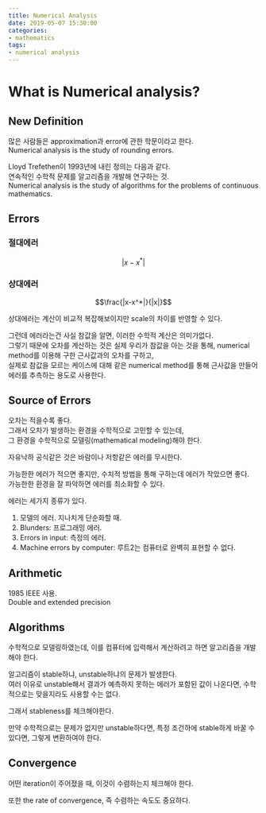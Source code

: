 ```yaml
---
title: Numerical Analysis 
date: 2019-05-07 15:30:00
categories:
- mathematics
tags:
- numerical analysis
---
```


# What is Numerical analysis?
## New Definition
많은 사람들은 approximation과 error에 관한 학문이라고 한다.  
Numerical analysis is the study of rounding errors.

Lloyd Trefethen이 1993년에 내린 정의는 다음과 같다.  
연속적인 수학적 문제를 알고리즘을 개발해 연구하는 것.  
Numerical analysis is the study of algorithms for the problems of continuous mathematics.  

## Errors
### 절대에러  
$$|x-x^*|$$  

### 상대에러
$$\frac{|x-x^*|}{|x|}$$

상대에러는 계산이 비교적 복잡해보이지만 scale의 차이를 반영할 수 있다.  

그런데 에러라는건 사실 참값을 알면, 이러한 수학적 계산은 의미가없다.  
그렇기 때문에 오차를 계산하는 것은 실제 우리가 참값을 아는 것을 통해, numerical method를 이용해 구한 근사값과의 오차를 구하고,  
실제로 참값을 모르는 케이스에 대해 같은 numerical method를 통해 근사값을 만들어 에러를 추측하는 용도로 사용한다.  

## Source of Errors
오차는 적을수록 좋다.  
그래서 오차가 발생하는 환경을 수학적으로 고민할 수 있는데,  
그 환경을 수학적으로 모델링(mathematical modeling)해야 한다.

자유낙하 공식같은 것은 바람이나 저항같은 에러를 무시한다.  

가능한한 에러가 적으면 좋지만, 수치적 방법을 통해 구하는데 에러가 작았으면 좋다.  
가능한한 환경을 잘 파악하면 에러를 최소화할 수 있다.  

에러는 세가지 종류가 있다.  
1. 모델의 에러. 지나치게 단순화할 때.
2. Blunders: 프로그래밍 에러. 
3. Errors in input: 측정의 에러.
4. Machine errors by computer: 루트2는 컴퓨터로 완벽히 표현할 수 없다.  

## Arithmetic
1985 IEEE 사용.  
Double and extended precision  

## Algorithms  
수학적으로 모델링하였는데, 이를 컴퓨터에 입력해서 계산하려고 하면 알고리즘을 개발해야 한다.  

알고리즘이 stable하냐, unstable하냐의 문제가 발생한다.  
여러 이유로 unstable해서 결과가 예측하지 못하는 에러가 포함된 값이 나온다면, 수학적으로는 맞을지라도 사용할 수는 없다.  

그래서 stableness를 체크해야한다.  

만약 수학적으로는 문제가 없지만 unstable하다면, 특정 조건하에 stable하게 바꿀 수 있다면, 그렇게 변환하여야 한다.  

## Convergence
어떤 iteration이 주어졌을 때, 이것이 수렴하는지 체크해야 한다.  

또한 the rate of convergence, 즉 수렴하는 속도도 중요하다.  